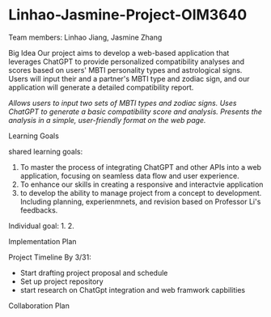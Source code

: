 # Linhao-Jasmine-Project-OIM3640
Team members: Linhao Jiang, Jasmine Zhang


Big Idea
Our project aims to develop a web-based application that leverages ChatGPT to provide personalized compatibility analyses and scores based on users' MBTI personality types and astrological signs. Users will input their and a partner's MBTI type and zodiac sign, and our application will generate a detailed compatibility report. 

*Allows users to input two sets of MBTI types and zodiac signs.
Uses ChatGPT to generate a basic compatibility score and analysis.
Presents the analysis in a simple, user-friendly format on the web page.*


Learning Goals

shared learning goals:
1. To master the process of integrating ChatGPT and other APIs into a web application, focusing on seamless data flow and user experience.
2. To enhance our skills in creating a responsive and interactvie application
3. to develop the ability to manage project from a concept to development. Including planning, experienmnets, and revision based on Professor Li's feedbacks. 

Individual goal:
1. 
2. 


Implementation Plan


Project Timeline 
By 3/31:
- Start drafting project proposal and schedule
- Set up project repository
- start research on ChatGpt integration and web framwork capbilities


Collaboration Plan


